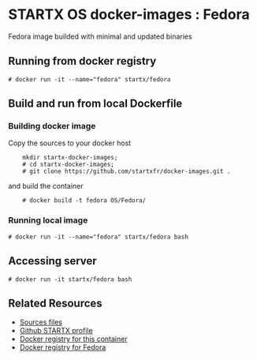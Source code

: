 # STARTX OS docker-images : Fedora
Fedora image builded with minimal and updated binaries

## Running from docker registry
	# docker run -it --name="fedora" startx/fedora

## Build and run from local Dockerfile
### Building docker image
Copy the sources to your docker host 

        mkdir startx-docker-images; 
        # cd startx-docker-images;
        # git clone https://github.com/startxfr/docker-images.git .

and build the container

        # docker build -t fedora OS/Fedora/

### Running local image

	# docker run -it --name="fedora" startx/fedora bash

## Accessing server

	# docker run -it startx/fedora bash

## Related Resources
* [Sources files](https://github.com/startxfr/docker-images/tree/master/Services/fedora)
* [Github STARTX profile](https://github.com/startxfr/docker-images)
* [Docker registry for this container](https://registry.hub.docker.com/u/startx/fedora/)
* [Docker registry for Fedora](https://registry.hub.docker.com/u/fedora/)